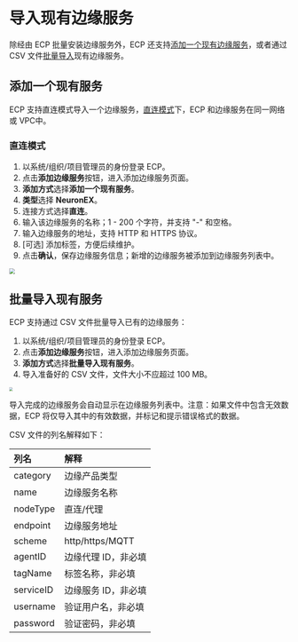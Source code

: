 # 导入现有边缘服务

除经由 ECP 批量安装边缘服务外，ECP 还支持[添加一个现有边缘服务](#添加一个现有服务)，或者通过 CSV 文件[批量导入](#批量导入现有服务)现有边缘服务。

## 添加一个现有服务

ECP 支持直连模式导入一个边缘服务，[直连模式](#直连模式)下，ECP 和边缘服务在同一网络或 VPC中。

### 直连模式

1. 以系统/组织/项目管理员的身份登录 ECP。
2. 点击**添加边缘服务**按钮，进入添加边缘服务页面。
3. **添加方式**选择**添加一个现有服务**。
4. **类型**选择 **NeuronEX**。
5. 连接方式选择**直连**。
6. 输入该边缘服务的名称；1 - 200 个字符，并支持 "-" 和空格。
7. 输入边缘服务的地址，支持 HTTP 和 HTTPS 协议。
8. [可选] 添加标签，方便后续维护。
9. 点击**确认**，保存边缘服务信息；新增的边缘服务被添加到边缘服务列表中。

<img src="./_assets/edge-service-add.png" style="zoom:60%;" align="middle">

 

## 批量导入现有服务

ECP 支持通过 CSV 文件批量导入已有的边缘服务：

1. 以系统/组织/项目管理员的身份登录 ECP。
2. 点击**添加边缘服务**按钮，进入添加边缘服务页面。
3. **添加方式**选择**批量导入现有服务**。
4. 导入准备好的 CSV 文件，文件大小不应超过 100 MB。

<img src="./_assets/edge-batch-import.png" style="zoom:40%;" align="middle">

导入完成的边缘服务会自动显示在边缘服务列表中。注意：如果文件中包含无效数据，ECP 将仅导入其中的有效数据，并标记和提示错误格式的数据。

CSV 文件的列名解释如下：

| 列名 | 解释 |
| :------| :---------------|
|category|边缘产品类型|
|name|边缘服务名称|
|nodeType|直连/代理|
|endpoint|边缘服务地址|
|scheme|http/https/MQTT|
|agentID|边缘代理 ID，非必填|
|tagName|标签名称，非必填|
|serviceID|边缘服务 ID，非必填|
|username|验证用户名，非必填|
|password|验证密码，非必填|

